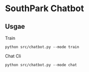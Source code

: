# SouthPark Chatbot

## Usgae

Train
```
python src/chatbot.py --mode train
```

Chat Cli
```
python src/chatbot.py --mode chat
```
